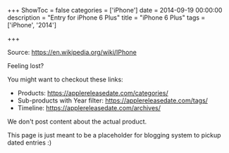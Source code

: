 +++
ShowToc = false
categories = ['iPhone']
date = 2014-09-19 00:00:00
description = "Entry for iPhone 6 Plus"
title = "iPhone 6 Plus"
tags = ['iPhone', '2014']

+++

Source: https://en.wikipedia.org/wiki/IPhone

Feeling lost?

You might want to checkout these links:
- Products: https://applereleasedate.com/categories/
- Sub-products with Year filter: https://applereleasedate.com/tags/
- Timeline: https://applereleasedate.com/archives/

We don't post content about the actual product. 



This page is just meant to be a placeholder for blogging system to pickup dated entries :)



